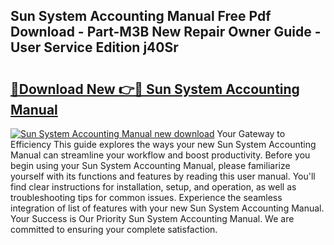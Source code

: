 ## Sun System Accounting Manual Free Pdf Download - Part-M3B New Repair Owner Guide - User Service Edition j40Sr

# <h2><a href="http://bc65086.oget.top/?id=Sun+System+Accounting+Manual">🔗Download New 👉🔴 Sun System Accounting Manual</a></h2>

[![Sun System Accounting Manual new download](https://i.imgur.com/5g1atiW.png)](http://bc65086.oget.top/?id=Sun+System+Accounting+Manual)
Your Gateway to Efficiency This guide explores the ways your new Sun System Accounting Manual can streamline your workflow and boost productivity. Before you begin using your Sun System Accounting Manual, please familiarize yourself with its functions and features by reading this user manual. You'll find clear instructions for installation, setup, and operation, as well as troubleshooting tips for common issues. Experience the seamless integration of list of features with your new Sun System Accounting Manual. Your Success is Our Priority Sun System Accounting Manual. We are committed to ensuring your complete satisfaction.
